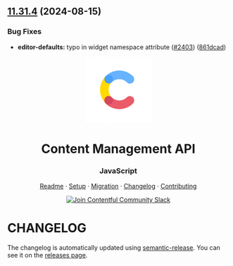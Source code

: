 ## [11.31.4](https://github.com/contentful/contentful-management.js/compare/v11.31.3...v11.31.4) (2024-08-15)


### Bug Fixes

* **editor-defaults:** typo in widget namespace attribute ([#2403](https://github.com/contentful/contentful-management.js/issues/2403)) ([861dcad](https://github.com/contentful/contentful-management.js/commit/861dcadfe10edbae0edca0791667817a93d0b1d6))

<!-- shared header  START -->

<p align="center">
  <a href="https://www.contentful.com/developers/docs/references/content-management-api/">
    <img alt="Contentful Logo" title="Contentful" src="images/contentful-icon.png" width="150">
  </a>
</p>

<h1 align='center'>Content Management API</h1>

<h3 align="center">JavaScript</h3>

<p align="center">
  <a href="README.md">Readme</a> · 
  <a href="SETUP.md">Setup</a> · 
  <a href="MIGRATION.md">Migration</a> · 
  <a href="CHANGELOG.md">Changelog</a> · 
  <a href="CONTRIBUTING.md">Contributing</a>
</p>

<p align="center">
  <a href="https://www.contentful.com/slack/">
    <img src="https://img.shields.io/badge/-Join%20Community%20Slack-2AB27B.svg?logo=slack&maxAge=31557600" alt="Join Contentful Community Slack">
  </a>
</p>

<!-- shared header  END -->

# CHANGELOG

The changelog is automatically updated using
[semantic-release](https://github.com/semantic-release/semantic-release). You
can see it on the [releases page](https://github.com/contentful/contentful-management.js/releases).
